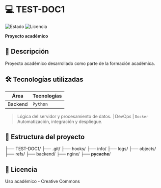 # 💻 TEST-DOC1  
![Estado](https://img.shields.io/badge/ESTADO-EN%20DESARROLLO-yellow) ![Licencia](https://img.shields.io/badge/LICENCIA-ACADÉMICO-blue)  

**Proyecto académico**  

## 📌 Descripción
Proyecto académico desarrollado como parte de la formación académica.

## 🛠 Tecnologías utilizadas
| Área       | Tecnologías |
|------------|-------------|
| Backend | `Python`  
> Lógica del servidor y procesamiento de datos.
| DevOps | `Docker`  
> Automatización, integración y despliegue.


## 📂 Estructura del proyecto
├── TEST-DOC1/
    ├── .git/
        ├── hooks/
        ├── info/
        ├── logs/
        ├── objects/
        ├── refs/
    ├── backend/
    ├── nginx/
    ├── __pycache__/


## 📄 Licencia
Uso académico - Creative Commons
